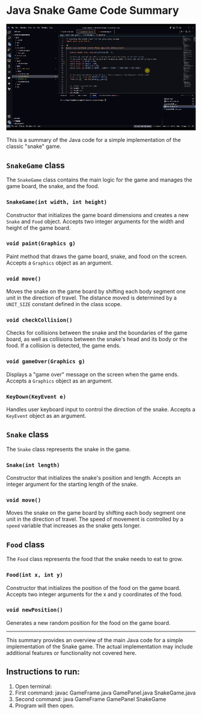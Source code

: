# Java Snake Game Code Summary

<p align="center"><img src="https://github.com/yiqiao-yin/Snake-Game/blob/main/docs/anime.gif"></img></p>

This is a summary of the Java code for a simple implementation of the classic "snake" game.

## `SnakeGame` class

The `SnakeGame` class contains the main logic for the game and manages the game board, the snake, and the food.

### `SnakeGame(int width, int height)`

Constructor that initializes the game board dimensions and creates a new `Snake` and `Food` object. Accepts two integer arguments for the width and height of the game board.

### `void paint(Graphics g)`

Paint method that draws the game board, snake, and food on the screen. Accepts a `Graphics` object as an argument.

### `void move()`

Moves the snake on the game board by shifting each body segment one unit in the direction of travel. The distance moved is determined by a `UNIT_SIZE` constant defined in the class scope.

### `void checkCollision()`

Checks for collisions between the snake and the boundaries of the game board, as well as collisions between the snake's head and its body or the food. If a collision is detected, the game ends.

### `void gameOver(Graphics g)`

Displays a "game over" message on the screen when the game ends. Accepts a `Graphics` object as an argument.

### `KeyDown(KeyEvent e)`

Handles user keyboard input to control the direction of the snake. Accepts a `KeyEvent` object as an argument.

## `Snake` class

The `Snake` class represents the snake in the game.

### `Snake(int length)`

Constructor that initializes the snake's position and length. Accepts an integer argument for the starting length of the snake.

### `void move()`

Moves the snake on the game board by shifting each body segment one unit in the direction of travel. The speed of movement is controlled by a `speed` variable that increases as the snake gets longer.

## `Food` class

The `Food` class represents the food that the snake needs to eat to grow.

### `Food(int x, int y)`

Constructor that initializes the position of the food on the game board. Accepts two integer arguments for the x and y coordinates of the food.

### `void newPosition()`

Generates a new random position for the food on the game board. 

---

This summary provides an overview of the main Java code for a simple implementation of the Snake game. The actual implementation may include additional features or functionality not covered here.

## Instructions to run: 

1. Open terminal:
2. First command: javac GameFrame.java GamePanel.java SnakeGame.java
3. Second command: java GameFrame GamePanel SnakeGame
4. Program will then open.
